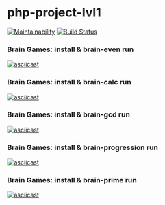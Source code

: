 # php-project-lvl1

[![Maintainability](https://api.codeclimate.com/v1/badges/c79ae8c399669fbbd367/maintainability)](https://codeclimate.com/github/Dvengroff/php-project-lvl1/maintainability)
[![Build Status](https://travis-ci.org/Dvengroff/php-project-lvl1.svg?branch=master)](https://travis-ci.org/Dvengroff/php-project-lvl1)

### Brain Games: install & brain-even run

[![asciicast](https://asciinema.org/a/buwn7kBgvRuVo0XL1ylQDHwrO.svg)](https://asciinema.org/a/buwn7kBgvRuVo0XL1ylQDHwrO)

### Brain Games: install & brain-calc run

[![asciicast](https://asciinema.org/a/56aoay1pa10j2n5EQy8pMsYaj.svg)](https://asciinema.org/a/56aoay1pa10j2n5EQy8pMsYaj)

### Brain Games: install & brain-gcd run

[![asciicast](https://asciinema.org/a/u8Q49kmPGt4tsmJZHNdn7epgb.svg)](https://asciinema.org/a/u8Q49kmPGt4tsmJZHNdn7epgb)

### Brain Games: install & brain-progression run

[![asciicast](https://asciinema.org/a/DLhUko9VOcLMfAmWzbh5Vbr75.svg)](https://asciinema.org/a/DLhUko9VOcLMfAmWzbh5Vbr75)

### Brain Games: install & brain-prime run

[![asciicast](https://asciinema.org/a/yseexD5V73sAdCiluPcqeOz67.svg)](https://asciinema.org/a/yseexD5V73sAdCiluPcqeOz67)
